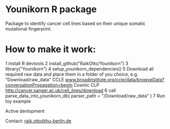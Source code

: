 # Younikorn R package

Package to identify cancer cell lines based on their unique somatic mutational fingerprint.

# How to make it work:

1 install R devtools
2 install_github("RaikOtto/Younikorn")
3 library("Younikorn")
4 setup_younikorn_dependencies()
5 Download all required raw data and place them in a folder of you choice, e.g. "Download/raw_data" 
	CCLE www.broadinstitute.org/ccle/data/browseData?conversationPropagation=begin
	Cosmic CLP http://cancer.sanger.ac.uk/cell_lines/download
6 call parse_data_into_younikorn_db( parser_path = "/Download/raw_data" )
7 Run toy example

Active devlopment

Contact: raik.otto@hu-berlin.de

